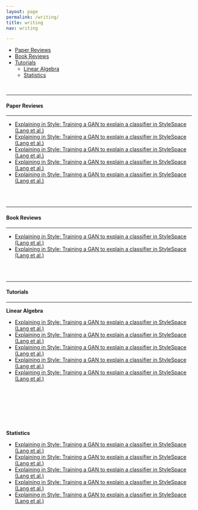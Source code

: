 ```yaml
---
layout: page
permalink: /writing/
title: writing
nav: writing

---
```




<!-- MarkdownTOC depth=4 -->


-  [Paper Reviews](#paper-reviews)
-  [Book Reviews](#book-reviews)
-  [Tutorials](#tutorials)
    - [Linear Algebra](#tutorials-linear-algebra)
    - [Statistics](#tutorials-statistics)

<!-- /MarkdownTOC -->



<br/>

<a name="paper-reviews"></a>

---
#### **Paper Reviews**
---


* [Explaining in Style: Training a GAN to explain a classifier in StyleSpace (Lang et al.)](https://chrisnielsen.github.io/paper_reviews/2021-10-18_test_paper_review) 
* [Explaining in Style: Training a GAN to explain a classifier in StyleSpace (Lang et al.)](https://chrisnielsen.github.io/paper_reviews/2021-10-18_test_paper_review) 
* [Explaining in Style: Training a GAN to explain a classifier in StyleSpace (Lang et al.)](https://chrisnielsen.github.io/paper_reviews/2021-10-18_test_paper_review) 
* [Explaining in Style: Training a GAN to explain a classifier in StyleSpace (Lang et al.)](https://chrisnielsen.github.io/paper_reviews/2021-10-18_test_paper_review) 
* [Explaining in Style: Training a GAN to explain a classifier in StyleSpace (Lang et al.)](https://chrisnielsen.github.io/paper_reviews/2021-10-18_test_paper_review) 





<br/><br/>
<a name="book-reviews"></a>

---
#### **Book Reviews**
---

* [Explaining in Style: Training a GAN to explain a classifier in StyleSpace (Lang et al.)](https://chrisnielsen.github.io/paper_reviews/2021-10-18_test_paper_review) 
* [Explaining in Style: Training a GAN to explain a classifier in StyleSpace (Lang et al.)](https://chrisnielsen.github.io/paper_reviews/2021-10-18_test_paper_review) 






<br/><br/>
<a name="tutorials"></a>

---
#### **Tutorials**
---


<a name="tutorials-linear-algebra"></a>
**Linear Algebra**



* [Explaining in Style: Training a GAN to explain a classifier in StyleSpace (Lang et al.)](https://chrisnielsen.github.io/paper_reviews/2021-10-18_test_paper_review) 
* [Explaining in Style: Training a GAN to explain a classifier in StyleSpace (Lang et al.)](https://chrisnielsen.github.io/paper_reviews/2021-10-18_test_paper_review) 
* [Explaining in Style: Training a GAN to explain a classifier in StyleSpace (Lang et al.)](https://chrisnielsen.github.io/paper_reviews/2021-10-18_test_paper_review) 
* [Explaining in Style: Training a GAN to explain a classifier in StyleSpace (Lang et al.)](https://chrisnielsen.github.io/paper_reviews/2021-10-18_test_paper_review) 
* [Explaining in Style: Training a GAN to explain a classifier in StyleSpace (Lang et al.)](https://chrisnielsen.github.io/paper_reviews/2021-10-18_test_paper_review) 

<br/><br/>
<br/><br/>
<br/><br/>


<a name="tutorials-statistics"></a>
**Statistics**



* [Explaining in Style: Training a GAN to explain a classifier in StyleSpace (Lang et al.)](https://chrisnielsen.github.io/paper_reviews/2021-10-18_test_paper_review) 
* [Explaining in Style: Training a GAN to explain a classifier in StyleSpace (Lang et al.)](https://chrisnielsen.github.io/paper_reviews/2021-10-18_test_paper_review) 
* [Explaining in Style: Training a GAN to explain a classifier in StyleSpace (Lang et al.)](https://chrisnielsen.github.io/paper_reviews/2021-10-18_test_paper_review) 
* [Explaining in Style: Training a GAN to explain a classifier in StyleSpace (Lang et al.)](https://chrisnielsen.github.io/paper_reviews/2021-10-18_test_paper_review) 
* [Explaining in Style: Training a GAN to explain a classifier in StyleSpace (Lang et al.)](https://chrisnielsen.github.io/paper_reviews/2021-10-18_test_paper_review) 

<br/><br/>

